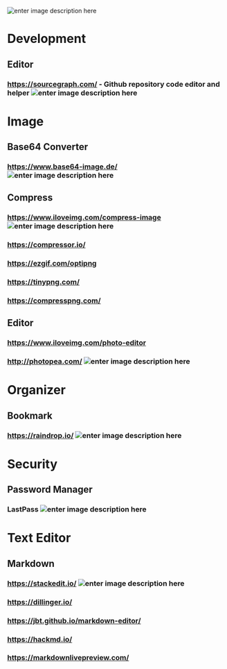 ![enter image description here](https://www.escr-net.org/sites/default/files/dev_toolkit_logo-02.png)
# Development
## Editor
### https://sourcegraph.com/ - Github repository code editor and helper ![enter image description here](https://img.shields.io/static/v1?label=Best&message=Github%20Repository%20Toolkit&color=brightgreen)
# Image
## Base64 Converter
### https://www.base64-image.de/ ![enter image description here](https://img.shields.io/static/v1?label=Best&message=Base64%20Converter&color=brightgreen)
## Compress
### https://www.iloveimg.com/compress-image  ![enter image description here](https://img.shields.io/static/v1?label=Best%20Result&message=Compress%20Tool&color=brightgreen)
### https://compressor.io/
### https://ezgif.com/optipng
### https://tinypng.com/
### https://compresspng.com/
## Editor
### https://www.iloveimg.com/photo-editor
### http://photopea.com/ ![enter image description here](https://img.shields.io/static/v1?label=Best&message=Editor&color=brightgreen)
# Organizer
## Bookmark
### https://raindrop.io/ ![enter image description here](https://img.shields.io/static/v1?label=Best&message=Bookmark%20Manager%20Tool&color=brightgreen)
# Security
## Password Manager
### LastPass ![enter image description here](https://img.shields.io/static/v1?label=Best&message=Password%20Manager%20Tool&color=brightgreen)
# Text Editor
## Markdown
### https://stackedit.io/ ![enter image description here](https://img.shields.io/static/v1?label=Best&message=Markdown%20Editor&color=brightgreen)
### https://dillinger.io/
### https://jbt.github.io/markdown-editor/
### https://hackmd.io/
### https://markdownlivepreview.com/
